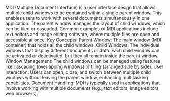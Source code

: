 MDI (Multiple Document Interface) is a user interface design that allows multiple child windows to be contained within a single parent window. This enables users to work with several documents simultaneously in one application. The parent window manages the layout of child windows, which can be tiled or cascaded. Common examples of MDI applications include text editors and image editing software, where multiple files are open and accessible at once.
Key Concepts:
Parent Window: The main window (MDI container) that holds all the child windows.
Child Windows: The individual windows that display different documents or data. Each child window can be activated or deactivated, but they all remain inside the parent window.
Window Management: The child windows can be managed using features like cascading (overlapping windows) or tiling (arranged side by side).
User Interaction: Users can open, close, and switch between multiple child windows without leaving the parent window, enhancing multitasking capabilities.
Document Handling: MDI is typically used in applications that involve working with multiple documents (e.g., text editors, image editors, web browsers).
